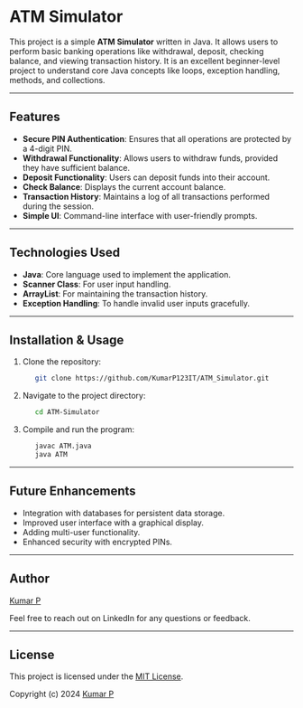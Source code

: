 # ATM Simulator

  This project is a simple **ATM Simulator** written in Java. It allows users to perform basic banking operations like withdrawal, deposit, checking balance, and viewing transaction history. It is an excellent beginner-level project to understand core Java concepts like loops, exception handling, methods, and collections.

---

## Features
- **Secure PIN Authentication**: Ensures that all operations are protected by a 4-digit PIN.
- **Withdrawal Functionality**: Allows users to withdraw funds, provided they have sufficient balance.
- **Deposit Functionality**: Users can deposit funds into their account.
- **Check Balance**: Displays the current account balance.
- **Transaction History**: Maintains a log of all transactions performed during the session.
- **Simple UI**: Command-line interface with user-friendly prompts.

---

## Technologies Used
- **Java**: Core language used to implement the application.
- **Scanner Class**: For user input handling.
- **ArrayList**: For maintaining the transaction history.
- **Exception Handling**: To handle invalid user inputs gracefully.

---

## Installation & Usage
1. Clone the repository:
   ```bash
      git clone https://github.com/KumarP123IT/ATM_Simulator.git
   ```
2. Navigate to the project directory:
   ```bash
      cd ATM-Simulator
   ```
3. Compile and run the program:
   ```bash
      javac ATM.java
      java ATM
   ```
---

## Future Enhancements
 - Integration with databases for persistent data storage.
 - Improved user interface with a graphical display.
 - Adding multi-user functionality.
 - Enhanced security with encrypted PINs.

---

## Author
[Kumar P](https://www.linkedin.com/in/kumar-p-bbbbb3252/)

Feel free to reach out on LinkedIn for any questions or feedback.

---

## License
This project is licensed under the [MIT License](LICENSE).

Copyright (c) 2024 [Kumar P](https://www.linkedin.com/in/kumar-p-bbbbb3252/)


   
